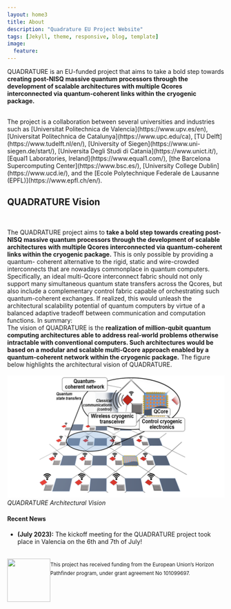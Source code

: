 ```yaml
---
layout: home3
title: About
description: "Quadrature EU Project Website"
tags: [Jekyll, theme, responsive, blog, template]
image: 
  feature: 
---
```

<!---

-->


QUADRATURE is an EU-funded project that aims to take a bold step towards **creating post-NISQ massive quantum processors through the development of scalable architectures with multiple Qcores interconnected via quantum-coherent links within the cryogenic package.**

<br />
The project is a collaboration between several universities and industries such as [Universitat Politechnica de Valencia](https://www.upv.es/en), [Universitat Politechnica de Catalunya](https://www.upc.edu/ca), [TU Delft](https://www.tudelft.nl/en/), [University of Siegen](https://www.uni-siegen.de/start/), [Universita Degli Studi di Catania](https://www.unict.it/), [Equal1 Laboratories, Ireland](https://www.equal1.com/), [the Barcelona Supercomputing Center](https://www.bsc.es/), [University College Dublin](https://www.ucd.ie/), and the [Ecole Polytechnique Federale de Lausanne (EPFL)](https://www.epfl.ch/en/). 


## QUADRATURE Vision
<br/>

The QUADRATURE project aims to **take a bold step towards creating post-NISQ massive quantum processors through the development of scalable architectures with multiple Qcores interconnected via quantum-coherent links within the cryogenic package.** This is only possible by providing a quantum- coherent alternative to the rigid, static and wire-crowded interconnects that are nowadays commonplace in quantum computers. Specifically, an ideal multi-Qcore interconnect fabric should not only support many simultaneous quantum state transfers across the Qcores, but also include a complementary control fabric capable of orchestrating such quantum-coherent exchanges. If realized, this would unleash the architectural scalability potential of quantum computers by virtue of a balanced adaptive tradeoff between communication and computation functions. In summary:
<br/>
The vision of QUADRATURE is the **realization of million-qubit quantum computing architectures able to address real-world problems otherwise intractable with conventional computers. Such architectures would be based on a modular and scalable multi-Qcore approach enabled by a quantum-coherent network within the cryogenic package.** The figure below highlights the architectural vision of QUADRATURE.
<br/>
<br/>
<img src="images/Qvision.png"/>
<br/>
*QUADRATURE Architectural Vision*

#### Recent News

+ **(July 2023):** The kickoff meeting for the QUADRATURE project took place in Valencia on the 6th and 7th of July!




<!---
-->

<br />
<img align="left" width="100" height="100" src="images/‎EU_logo.png"/><sub> This project has received funding from the European Union’s Horizon Pathfinder program, under grant agreement No  101099697. </sub>

<br />

